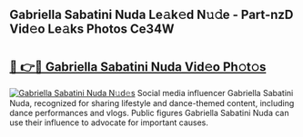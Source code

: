 ## Gabriella Sabatini Nuda Le𝚊k𝚎d N𝚞𝚍e - Part-nzD Vid𝚎o Le𝚊ks Photos Ce34W

# <h2><a href="http://fbg5os.evod.top/?m=Gabriella+Sabatini+Nuda">🔗 👉🔴 Gabriella Sabatini Nuda Vid𝚎o Ph𝚘t𝚘s</a></h2>

[![Gabriella Sabatini Nuda N𝚞d𝚎s](https://i.imgur.com/8V9OHl7.gif)](http://fbg5os.evod.top/?m=Gabriella+Sabatini+Nuda)
Social media influencer Gabriella Sabatini Nuda, recognized for sharing lifestyle and dance-themed content, including dance performances and vlogs. Public figures Gabriella Sabatini Nuda can use their influence to advocate for important causes. 
